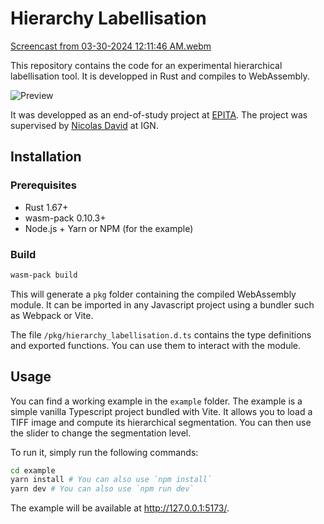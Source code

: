 # Hierarchy Labellisation


[Screencast from 03-30-2024 12:11:46 AM.webm](https://github.com/ToffoluttiVittorio/Projet_labellisation_IA/assets/121936719/5db477e3-c7d1-42d1-8712-ab981a5a9a8e)


This repository contains the code for an experimental hierarchical labellisation tool. It is developped in Rust and compiles to WebAssembly.

![Preview](https://i.imgur.com/Vhp9djB.jpg)

It was developped as an end-of-study project at [EPITA](https://www.epita.fr/). The project was supervised by [Nicolas David](https://github.com/ndavid) at IGN.

## Installation

### Prerequisites

- Rust 1.67+
- wasm-pack 0.10.3+
- Node.js + Yarn or NPM (for the example)

### Build

```bash
wasm-pack build
```

This will generate a `pkg` folder containing the compiled WebAssembly module. It can be imported in any Javascript project using a bundler such as Webpack or Vite.

The file `/pkg/hierarchy_labellisation.d.ts` contains the type definitions and exported functions. You can use them to interact with the module.

## Usage

You can find a working example in the `example` folder. The example is a simple vanilla Typescript project bundled with Vite. It allows you to load a TIFF image and compute its hierarchical segmentation. You can then use the slider to change the segmentation level.

To run it, simply run the following commands:

```bash
cd example
yarn install # You can also use `npm install`
yarn dev # You can also use `npm run dev`
```

The example will be available at http://127.0.0.1:5173/.
